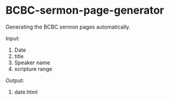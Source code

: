 # BCBC-sermon-page-generator
Generating the BCBC sermon pages automatically.

Input:
1. Date
2. title
3. Speaker name
4. scripture range

Output:
1. date.html


